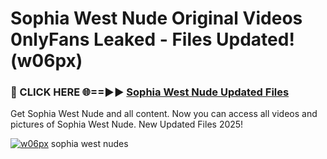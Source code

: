 # Sophia West Nude Original Videos 0nlyFans Leaked - Files Updated! (w06px)

<h3>🔴 CLICK HERE 🌐==►► <a href="https://tinyurl.com/yrmya6cz" rel="nofollow">Sophia West Nude Updated Files</a></h3>

Get Sophia West Nude and all content. Now you can access all videos and pictures of Sophia West Nude. New Updated Files 2025!

[![w06px](https://i.imgur.com/FMdXYCs.gif)](https://tinyurl.com/yrmya6cz)
sophia west nudes